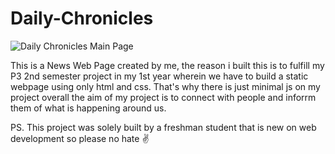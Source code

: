 # Daily-Chronicles


![Daily Chronicles Main Page](https://github.com/user-attachments/assets/a8c60168-af02-4736-8c7e-6cc806367cd1)


This is a News Web Page created by me, the reason i built this is to fulfill my P3 2nd semester project in my 1st year 
wherein we have to build a static webpage using only html and css. That's why there is just minimal js on my project 
overall the aim of my project is to connect with people and inforrm them of what is happening around us.

PS. This project was solely built by a freshman student that is new on web development so please no hate ✌
